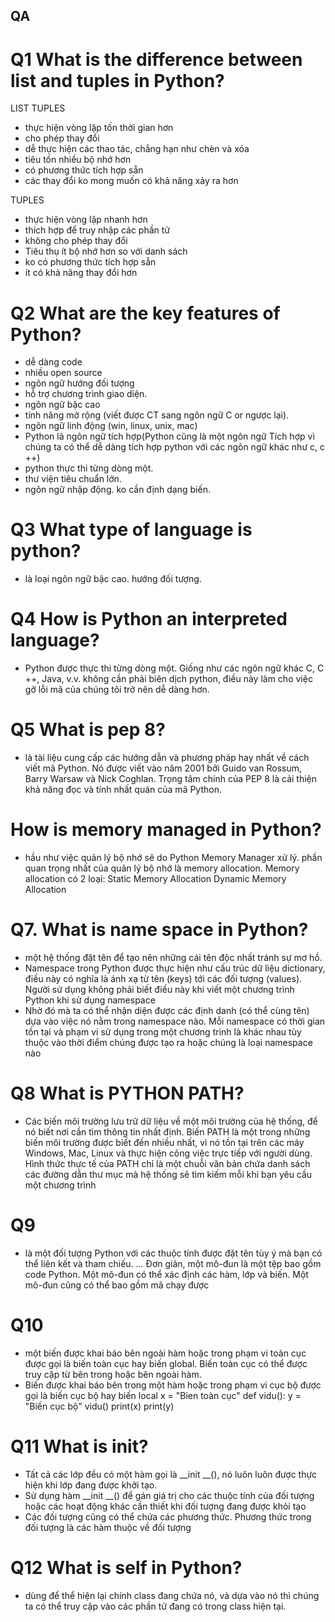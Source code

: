 ## QA
# Q1 What is the difference between list and tuples in Python?
LIST  TUPLES
- thực hiện vòng lặp tốn thời gian hơn
- cho phép thay đổi
- dễ thực hiện các thao tác, chẳng hạn như chèn và xóa
-  tiêu tốn nhiều bộ nhớ hơn
- có phương thức tích hợp sẵn
- các thay đổi ko mong muốn có khả năng xảy ra hơn

TUPLES
- thực hiện vòng lặp nhanh hơn
- thích hợp để truy nhập các phần tử 
- không cho phép thay đổi
- Tiêu thụ ít bộ nhớ hơn so với danh sách
- ko có phương thức tích hợp sẵn
- ít có khả năng thay đổi hơn

# Q2 What are the key features of Python?
- dễ dàng code
- nhiều open source
- ngôn ngữ hướng đối tượng
- hỗ trợ chương trình giao diện.
- ngôn ngữ bậc cao
- tính năng mở rộng (viết được CT sang ngôn ngữ C or ngược lại).
- ngôn ngữ linh động (win, linux, unix, mac)
- Python là ngôn ngữ tích hợp(Python cũng là một ngôn ngữ Tích hợp vì chúng ta có thể dễ dàng tích hợp python với các ngôn ngữ khác như c, c ++)
- python thực thi từng dòng một.
- thư viện tiêu chuẩn lớn.
- ngôn ngữ nhập động. ko cần định dạng biến.

# Q3 What type of language is python?
- là loại ngôn ngữ bậc cao. hướng đối tượng.

# Q4 How is Python an interpreted language?
- Python được thực thi từng dòng một. Giống như các ngôn ngữ khác C, C ++, Java, v.v. không cần phải biên dịch python, điều này làm cho việc gỡ lỗi mã của chúng tôi trở nên dễ dàng hơn. 

# Q5 What is pep 8?
- là tài liệu cung cấp các hướng dẫn và phương pháp hay nhất về cách viết mã Python. Nó được viết vào năm 2001 bởi Guido van Rossum, Barry Warsaw và Nick Coghlan. Trọng tâm chính của PEP 8 là cải thiện khả năng đọc và tính nhất quán của mã Python.

# How is memory managed in Python?
- hầu như việc quản lý bộ nhớ sẽ do Python Memory Manager xử lý.
phần quan trọng nhất của quản lý bộ nhớ là memory allocation. Memory allocation có 2 loại:
Static Memory Allocation
Dynamic Memory Allocation

# Q7. What is name space in Python?
- một hệ thống đặt tên để tạo nên những cái tên độc nhất tránh sự mơ hồ.
- Namespace trong Python được thực hiện như cấu trúc dữ liệu dictionary, điều này có nghĩa là ánh xạ từ tên (keys) tới các đối tượng (values). Người sử dụng không phải biết điều này khi viết một chương trình Python khi sử dụng namespace
- Nhờ đó mà ta có thể nhận diện được các định danh (có thể cùng tên) dựa vào việc nó nằm trong namespace nào. Mỗi namespace có thời gian tồn tại và phạm vi sử dụng trong một chương trình là khác nhau tùy thuộc vào thời điểm chúng được tạo ra hoặc chúng là loại namespace nào

# Q8 What is PYTHON PATH?
- Các biến môi trường lưu trữ dữ liệu về một môi trường của hệ thống, để nó biết nơi cần tìm thông tin nhất định. Biến PATH là một trong những biến môi trường được biết đến nhiều nhất, vì nó tồn tại trên các máy Windows, Mac, Linux và thực hiện công việc trực tiếp với người dùng. Hình thức thực tế của PATH chỉ là một chuỗi văn bản chứa danh sách các đường dẫn thư mục mà hệ thống sẽ tìm kiếm mỗi khi bạn yêu cầu một chương trình
# Q9 
- là một đối tượng Python với các thuộc tính được đặt tên tùy ý mà bạn có thể liên kết và tham chiếu. ... Đơn giản, một mô-đun là một tệp bao gồm code Python. Một mô-đun có thể xác định các hàm, lớp và biến. Một mô-đun cũng có thể bao gồm mã chạy được

# Q10 
- một biến được khai báo bên ngoài hàm hoặc trong phạm vi toàn cục được gọi là biến toàn cục hay biến global. Biến toàn cục có thể được truy cập từ bên trong hoặc bên ngoài hàm.
- Biến được khai báo bên trong một hàm hoặc trong phạm vi cục bộ được gọi là biến cục bộ hay biến local
x = "Bien toàn cục"
def vidu():
 y = "Biến cục bộ"
vidu()
print(x)
print(y)

# Q11 What is __init__?
- Tất cả các lớp đều có một hàm gọi là __init __(), nó luôn luôn được thực hiện khi lớp đang được khởi tạo.
- Sử dụng hàm __init __() để gán giá trị cho các thuộc tính của đối tượng hoặc các hoạt động khác cần thiết khi đối tượng đang được khỏi tạo
- Các đối tượng cũng có thể chứa các phương thức. Phương thức trong đối tượng là các hàm thuộc về đối tượng

# Q12 What is self in Python?
- dùng để thể hiện lại chính class đang chứa nó, và dựa vào nó thì chúng ta có thể truy cập vào các phần tử đang có trong class hiện tại.
